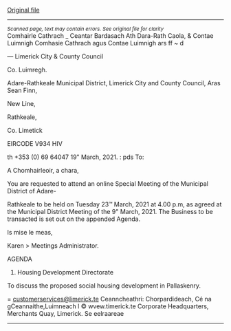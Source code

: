 [Original file](https://www.limerick.ie/sites/default/files/media/documents/2021-03/00-agenda-23rd-march-2021-1.pdf)

---
*<small>Scanned page, text may contain errors. See original file for clarity</small>*  
Comhairle Cathrach _ Ceantar Bardasach Ath Dara-Rath Caola,
& Contae Luimnigh Comhasie Cathrach agus Contae Luimnigh
ars ff ~ d

— Limerick City
& County Council

Co. Luimregh.

Adare-Rathkeale Municipal District,
Limerick City and County Council,
Aras Sean Finn,

New Line,

Rathkeale,

Co. Limetick

EIRCODE V934 HIV

th +353 (0) 69 64047
19" March, 2021. : pds
To:

A Chomhairleoir, a chara,

You are requested to attend an online Special Meeting of the Municipal District of Adare-

Rathkeale to be held on Tuesday 23™ March, 2021 at 4.00 p.m, as agreed at the Municipal District
Meeting of the 9" March, 2021. The Business to be transacted is set out on the appended Agenda.

Is mise le meas,

Karen >
Meetings Administrator.

AGENDA

1. Housing Development Directorate

To discuss the proposed social housing development in Pallaskenry.

= customerservices@limerick.te
Ceanncheathri: Chorpardideach, Cé na gCeannaithe,Luimneach l © wvew.timerick.te
Corporate Headquarters, Merchants Quay, Limerick. Se eelraareae


---
